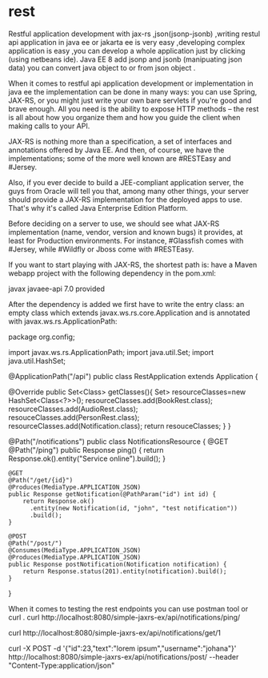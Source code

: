 # rest

Restful application development with jax-rs ,json(jsonp-jsonb) ,writing restul api application in java ee or jakarta ee is very easy ,developing complex application is easy ,you can develop a whole application just by clicking (using netbeans ide).
Java EE 8 add jsonp and jsonb (manipuating json data) you can convert java object to or from json object .

When it comes to restful api application development or implementation in java ee the implementation can be done in many ways: you can use Spring, JAX-RS, or you might just write your own bare servlets if you're good and brave enough. All you need is the ability to expose HTTP methods – the rest is all about how you organize them and how you guide the client when making calls to your API.

JAX-RS is nothing more than a specification, a set of interfaces and annotations offered by Java EE. And then, of course, we have the implementations; some of the more well known are #RESTEasy and #Jersey.

Also, if you ever decide to build a JEE-compliant application server, the guys from Oracle will tell you that, among many other things, your server should provide a JAX-RS implementation for the deployed apps to use. That's why it's called Java Enterprise Edition Platform.

Before deciding on a server to use, we should see what JAX-RS implementation (name, vendor, version and known bugs) it provides, at least for Production environments. For instance, #Glassfish comes with #Jersey, while #Wildfly or Jboss come with #RESTEasy.


If you want to start playing with JAX-RS, the shortest path is: have a Maven webapp project with the following dependency in the pom.xml:

<dependency>
    <groupId>javax</groupId>
    <artifactId>javaee-api</artifactId>
    <version>7.0</version>
    <scope>provided</scope>
</dependency>


After the dependency is added we first have to write the entry class: an empty class which extends javax.ws.rs.core.Application and is annotated with javax.ws.rs.ApplicationPath:

package org.config;

import javax.ws.rs.ApplicationPath;
import java.util.Set;
import java.util.HashSet;

@ApplicationPath("/api")
public class RestApplication extends Application {

@Override public Set<Class<?>> getClasses(){
Set<Class<?>> resourceClasses=new HashSet<Class<?>>();
          resourceClasses.add(BookRest.class);
          resourceClasses.add(AudioRest.class);
          resouceClasses.add(PersonRest.class);
          resourceClasses.add(Notification.class);
          return resouceClasses;
   }
}

@Path("/notifications")
public class NotificationsResource {
    @GET
    @Path("/ping")
    public Response ping() {
        return Response.ok().entity("Service online").build();
    }
 
    @GET
    @Path("/get/{id}")
    @Produces(MediaType.APPLICATION_JSON)
    public Response getNotification(@PathParam("id") int id) {
        return Response.ok()
          .entity(new Notification(id, "john", "test notification"))
          .build();
    }
 
    @POST
    @Path("/post/")
    @Consumes(MediaType.APPLICATION_JSON)
    @Produces(MediaType.APPLICATION_JSON)
    public Response postNotification(Notification notification) {
        return Response.status(201).entity(notification).build();
    }
}



When it comes to testing the  rest endpoints you can use postman  tool or curl .
curl http://localhost:8080/simple-jaxrs-ex/api/notifications/ping/
 
curl http://localhost:8080/simple-jaxrs-ex/api/notifications/get/1
 
curl -X POST -d '{"id":23,"text":"lorem ipsum","username":"johana"}'
http://localhost:8080/simple-jaxrs-ex/api/notifications/post/ --header "Content-Type:application/json"

